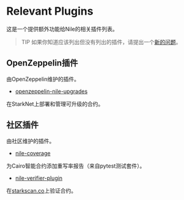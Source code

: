 # Relevant Plugins
这是一个提供额外功能给Nile的相关插件列表。

> TIP
如果你知道应该列出但没有列出的插件，请提出一个[新的问题](https://github.com/OpenZeppelin/nile/issues/new)。

## OpenZeppelin插件
由OpenZeppelin维护的插件。

* [openzeppelin-nile-upgrades](https://github.com/OpenZeppelin/openzeppelin-nile-upgrades)

在StarkNet上部署和管理可升级的合约。

## 社区插件
由社区维护的插件。

* [nile-coverage](https://github.com/ericnordelo/nile-coverage)

为Cairo智能合约添加重写率报告（来自pytest测试套件）。

* [nile-verifier-plugin](https://github.com/martriay/nile-verifier-plugin)

在[starkscan.co](https://starkscan.co/)上验证合约。